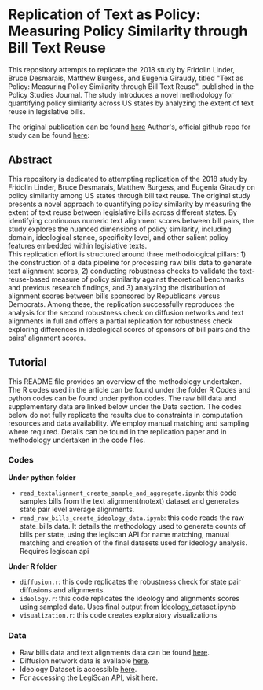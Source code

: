 # Replication of Text as Policy: Measuring Policy Similarity through Bill Text Reuse

This repository attempts to replicate the 2018 study by Fridolin Linder, Bruce Desmarais, Matthew Burgess, and Eugenia Giraudy, titled "Text as Policy: Measuring Policy Similarity through Bill Text Reuse", published in the Policy Studies Journal. The study introduces a novel methodology for quantifying policy similarity across US states by analyzing the extent of text reuse in legislative bills.

The original publication can be found [here](https://onlinelibrary.wiley.com/doi/abs/10.1111/psj.12257) 
Author's, official github repo for study can be found [here](https://github.com/desmarais-lab/text_reuse/tree/master?tab=readme-ov-file): 


## Abstract

This repository is dedicated to attempting replication of the 2018 study by Fridolin Linder, Bruce Desmarais, Matthew Burgess, and Eugenia Giraudy on policy similarity among US states through bill text reuse. The original study presents a novel approach to quantifying policy similarity by measuring the extent of text reuse between legislative bills across different states. By identifying continuous numeric text alignment scores between bill pairs, the study explores the nuanced dimensions of policy similarity, including domain, ideological stance, specificity level, and other salient policy features embedded within legislative texts.  
This replication effort is structured around three methodological pillars: 1) the construction of a data pipeline for processing raw bills data to generate text alignment scores, 2) conducting robustness checks to validate the text-reuse-based measure of policy similarity against theoretical benchmarks and previous research findings, and 3) analyzing the distribution of alignment scores between bills sponsored by Republicans versus Democrats. Among these, the replication successfully reproduces the analysis for the second robustness check on diffusion networks and text alignments  in full and offers a partial replication for robustness check exploring differences in ideological scores of sponsors of bill pairs and the pairs' alignment scores.

## Tutorial

This README file provides an overview of the methodology undertaken. The R codes used in the article can be found under the folder R Codes and python codes can be found under python codes. The raw bill data and supplementary data are linked below under the Data section.
The codes below do not fully replicate the results due to constraints in computation resources and data availability. We employ manual matching and sampling where required. Details can be found in the replication paper and in methodology undertaken in the code files.

### Codes
**Under python folder**
- `read_textalignment_create_sample_and_aggregate.ipynb`: this code samples bills from the text alignment(notext) dataset and generates state pair level average alignments.
- `read_raw_bills_create_ideology_data.ipynb`: this code reads the raw state_bills data. It details the methodology used to generate counts of bills per state, using the legiscan API for name matching, manual matching and creation of the final datasets used for ideology analysis. Requires legiscan api

**Under R folder**
- `diffusion.r`: this code replicates the robustness check for state pair diffusions and alignments.
- `ideology.r`: this code replicates the ideology and alignments scores using sampled data. Uses final output from Ideology_dataset.ipynb 
- `visualization.r`: this code creates exploratory visualizations

### Data

- Raw bills data and text alignments data can be found [here](https://dataverse.harvard.edu/dataset.xhtml?persistentId=doi%3A10.7910%2FDVN%2FCZ25GF).
- Diffusion network data is available [here](https://dataverse.harvard.edu/dataset.xhtml?persistentId=doi:10.7910/DVN/A1GIMB).
- Ideology Dataset is accessible [here](https://dataverse.harvard.edu/dataset.xhtml?persistentId=doi:10.7910/DVN/GZJOT3).
- For accessing the LegiScan API, visit [here](https://legiscan.com/about).

